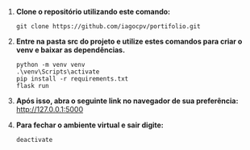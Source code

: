 1. **Clone o repositório utilizando este comando:**

    ```
    git clone https://github.com/iagocpv/portifolio.git 
    ```

2. **Entre na pasta src do projeto e utilize estes comandos para criar o venv e baixar as dependências.**

    ```
    python -m venv venv
    .\venv\Scripts\activate
    pip install -r requirements.txt
    flask run
    ```

3. **Após isso, abra o seguinte link no navegador de sua preferência:** http://127.0.0.1:5000

4. **Para fechar o ambiente virtual e sair digite:**

    ```
    deactivate
    ```
